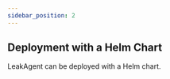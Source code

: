 ```yaml
---
sidebar_position: 2
---
```


## Deployment with a Helm Chart

LeakAgent can be deployed with a Helm chart.